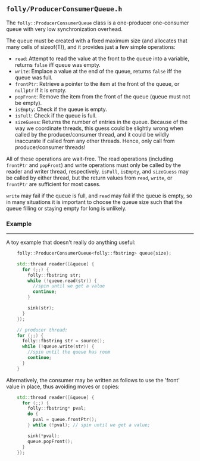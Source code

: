 `folly/ProducerConsumerQueue.h`
-------------------------------

The `folly::ProducerConsumerQueue` class is a one-producer
one-consumer queue with very low synchronization overhead.

The queue must be created with a fixed maximum size (and allocates
that many cells of sizeof(T)), and it provides just a few simple
operations:

 * `read`: Attempt to read the value at the front to the queue into a variable,
           returns `false` iff queue was empty.
 * `write`: Emplace a value at the end of the queue, returns `false` iff the
            queue was full.
 * `frontPtr`: Retrieve a pointer to the item at the front of the queue, or
               `nullptr` if it is empty.
 * `popFront`: Remove the item from the front of the queue (queue must not be
               empty).
 * `isEmpty`: Check if the queue is empty.
 * `isFull`: Check if the queue is full.
 * `sizeGuess`: Returns the number of entries in the queue. Because of the
                way we coordinate threads, this guess could be slightly wrong
                when called by the producer/consumer thread, and it could be
                wildly inaccurate if called from any other threads. Hence,
                only call from producer/consumer threads!

All of these operations are wait-free.  The read operations (including
`frontPtr` and `popFront`) and write operations must only be called by the
reader and writer thread, respectively. `isFull`, `isEmpty`, and `sizeGuess`
may be called by either thread, but the return values from `read`, `write`, or
`frontPtr` are sufficient for most cases.

`write` may fail if the queue is full, and `read` may fail if the queue is
empty, so in many situations it is important to choose the queue size such that
the queue filling  or staying empty for long is unlikely.

### Example
***

A toy example that doesn't really do anything useful:

``` Cpp
    folly::ProducerConsumerQueue<folly::fbstring> queue{size};

    std::thread reader([&queue] {
      for (;;) {
        folly::fbstring str;
        while (!queue.read(str)) {
          //spin until we get a value
          continue;
        }

        sink(str);
      }
    });

    // producer thread:
    for (;;) {
      folly::fbstring str = source();
      while (!queue.write(str)) {
        //spin until the queue has room
        continue;
      }
    }
```

Alternatively, the consumer may be written as follows to use the 'front' value
in place, thus avoiding moves or copies:

``` Cpp
    std::thread reader([&queue] {
      for (;;) {
        folly::fbstring* pval;
        do {
          pval = queue.frontPtr();
        } while (!pval); // spin until we get a value;

        sink(*pval);
        queue.popFront();
      }
    });
```
